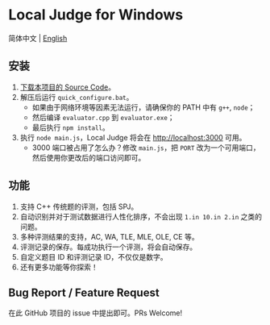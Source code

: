 # Local Judge for Windows

简体中文 | [English](https://github.com/nr0728/local-judge/blob/main/README-en.md)

## 安装

1. [下载本项目的 Source Code](https://github.com/nr0728/local-judge/archive/refs/heads/main.zip)。
2. 解压后运行 `quick_configure.bat`。
   - 如果由于网络环境等因素无法运行，请确保你的 PATH 中有 `g++`, `node`；
   - 然后编译 `evaluator.cpp` 到 `evaluator.exe`；
   - 最后执行 `npm install`。
3. 执行 `node main.js`，Local Judge 将会在 <http://localhost:3000> 可用。
   - 3000 端口被占用了怎么办？修改 `main.js`，把 `PORT` 改为一个可用端口，然后使用你更改后的端口访问即可。

## 功能

1. 支持 C++ 传统题的评测，包括 SPJ。
2. 自动识别并对于测试数据进行人性化排序，不会出现 `1.in 10.in 2.in` 之类的问题。
3. 多种评测结果的支持，AC, WA, TLE, MLE, OLE, CE 等。
4. 评测记录的保存。每成功执行一个评测，将会自动保存。
5. 自定义题目 ID 和评测记录 ID，不仅仅是数字。
6. 还有更多功能等你探索！

## Bug Report / Feature Request

在此 GitHub 项目的 issue 中提出即可。PRs Welcome!
